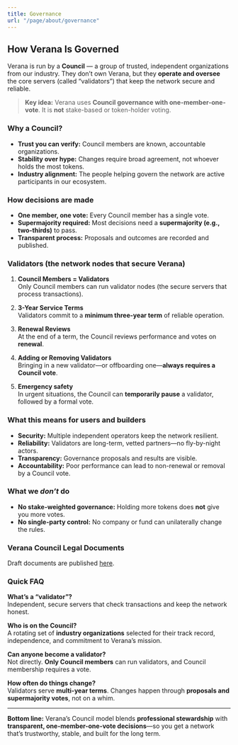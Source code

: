 ```yaml
---
title: Governance
url: "/page/about/governance"
---
```


## How Verana Is Governed

Verana is run by a **Council** — a group of trusted, independent organizations from our industry. They don’t own Verana, but they **operate and oversee** the core servers (called “validators”) that keep the network secure and reliable.

> **Key idea:** Verana uses **Council governance with one-member-one-vote**. It is **not** stake-based or token-holder voting.

### Why a Council?

- **Trust you can verify:** Council members are known, accountable organizations.  
- **Stability over hype:** Changes require broad agreement, not whoever holds the most tokens.  
- **Industry alignment:** The people helping govern the network are active participants in our ecosystem.

### How decisions are made

- **One member, one vote:** Every Council member has a single vote.  
- **Supermajority required:** Most decisions need a **supermajority (e.g., two-thirds)** to pass.  
- **Transparent process:** Proposals and outcomes are recorded and published.

### Validators (the network nodes that secure Verana)

1. **Council Members = Validators**  
   Only Council members can run validator nodes (the secure servers that process transactions).

2. **3-Year Service Terms**  
   Validators commit to a **minimum three-year term** of reliable operation.

3. **Renewal Reviews**  
   At the end of a term, the Council reviews performance and votes on **renewal**.

4. **Adding or Removing Validators**  
   Bringing in a new validator—or offboarding one—**always requires a Council vote**.

5. **Emergency safety**  
   In urgent situations, the Council can **temporarily pause** a validator, followed by a formal vote.

### What this means for users and builders

- **Security:** Multiple independent operators keep the network resilient.  
- **Reliability:** Validators are long-term, vetted partners—no fly-by-night actors.  
- **Transparency:** Governance proposals and results are visible.  
- **Accountability:** Poor performance can lead to non-renewal or removal by a Council vote.

### What we *don’t* do

- **No stake-weighted governance:** Holding more tokens does **not** give you more votes.  
- **No single-party control:** No company or fund can unilaterally change the rules.

### Verana Council Legal Documents

Draft documents are published [here](https://github.com/verana-labs/).

### Quick FAQ

**What’s a “validator”?**  
Independent, secure servers that check transactions and keep the network honest.

**Who is on the Council?**  
A rotating set of **industry organizations** selected for their track record, independence, and commitment to Verana’s mission.

**Can anyone become a validator?**  
Not directly. **Only Council members** can run validators, and Council membership requires a vote.

**How often do things change?**  
Validators serve **multi-year terms**. Changes happen through **proposals and supermajority votes**, not on a whim.

---

**Bottom line:** Verana’s Council model blends **professional stewardship** with **transparent, one-member-one-vote decisions**—so you get a network that’s trustworthy, stable, and built for the long term.
